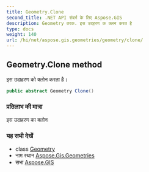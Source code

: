 ```yaml
---
title: Geometry.Clone
second_title: .NET API संदर्भ के लिए Aspose.GIS
description: Geometry तरक. इस उदहरण क क्लन करत है
type: docs
weight: 140
url: /hi/net/aspose.gis.geometries/geometry/clone/
---
```

## Geometry.Clone method

इस उदाहरण को क्लोन करता है।

```csharp
public abstract Geometry Clone()
```

### प्रतिलाभ की मात्रा

इस उदाहरण का क्लोन

### यह सभी देखें

* class [Geometry](../)
* नाम स्थान [Aspose.Gis.Geometries](../../geometry/)
* सभा [Aspose.GIS](../../../)


